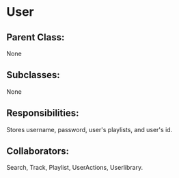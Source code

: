 # User

## Parent Class:
None

## Subclasses:
None

## Responsibilities:
Stores username, password, user's playlists, and user's id.

## Collaborators:
Search, Track, Playlist, UserActions, Userlibrary.
